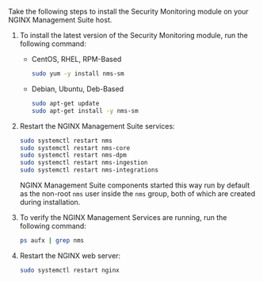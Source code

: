 Take the following steps to install the Security Monitoring module on your NGINX Management Suite host.

1. To install the latest version of the Security Monitoring module, run the following command:

   - CentOS, RHEL, RPM-Based

     ```bash
     sudo yum -y install nms-sm
     ```

   - Debian, Ubuntu, Deb-Based

     ```bash
     sudo apt-get update
     sudo apt-get install -y nms-sm
     ```

1. Restart the NGINX Management Suite services:

    ```bash
    sudo systemctl restart nms
    sudo systemctl restart nms-core
    sudo systemctl restart nms-dpm
    sudo systemctl restart nms-ingestion
    sudo systemctl restart nms-integrations
    ```

    NGINX Management Suite components started this way run by default as the non-root `nms` user inside the `nms` group, both of which are created during installation.

1. To verify the NGINX Management Services are running, run the following command:

    ```bash
    ps aufx | grep nms
    ```

1. Restart the NGINX web server:

   ```bash
   sudo systemctl restart nginx
   ```

<!-- Do not remove. Keep this code at the bottom of the include -->
<!-- DOCS-1061 -->